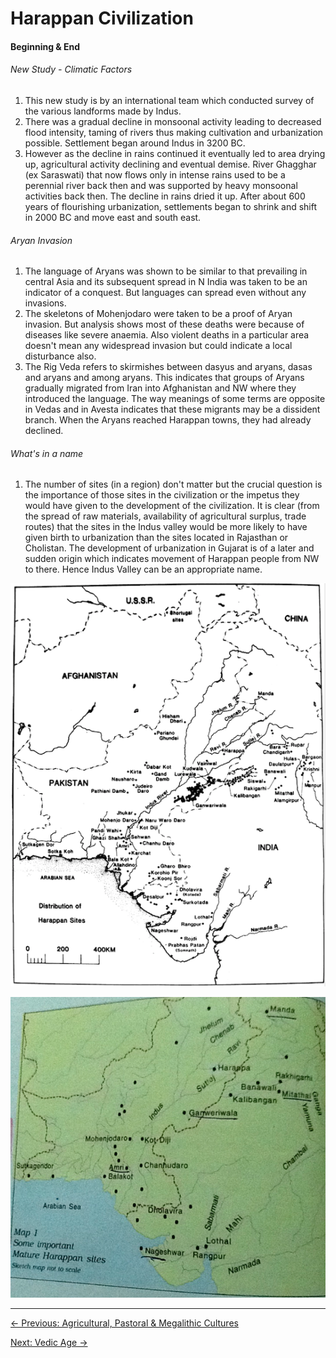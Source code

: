 # Harappan Civilization

#### Beginning & End

###### New Study - Climatic Factors

1. This new study is by an international team which conducted survey of the various landforms made by Indus.
2. There was a gradual decline in monsoonal activity leading to decreased flood intensity, taming of rivers thus making cultivation and urbanization possible. Settlement began around Indus in 3200 BC.
3. However as the decline in rains continued it eventually led to area drying up, agricultural activity declining and eventual demise. River Ghagghar (ex Saraswati) that now flows only in intense rains used to be a perennial river back then and was supported by heavy monsoonal activities back then. The decline in rains dried it up. After about 600 years of flourishing urbanization, settlements began to shrink and shift in 2000 BC and move east and south east.

###### Aryan Invasion

1. The language of Aryans was shown to be similar to that prevailing in central Asia and its subsequent spread in N India was taken to be an indicator of a conquest. But languages can spread even without any invasions.
2. The skeletons of Mohenjodaro were taken to be a proof of Aryan invasion. But analysis shows most of these deaths were because of diseases like severe anaemia. Also violent deaths in a particular area doesn't mean any widespread invasion but could indicate a local disturbance also.
3. The Rig Veda refers to skirmishes between dasyus and aryans, dasas and aryans and among aryans. This indicates that groups of Aryans gradually migrated from Iran into Afghanistan and NW where they introduced the language. The way meanings of some terms are opposite in Vedas and in Avesta indicates that these migrants may be a dissident branch. When the Aryans reached Harappan towns, they had already declined.

###### What's in a name

1. The number of sites (in a region) don't matter but the crucial question is the importance of those sites in the civilization or the impetus they would have given to the development of the civilization. It is clear (from the spread of raw materials, availability of agricultural surplus, trade routes) that the sites in the Indus valley would be more likely to have given birth to urbanization than the sites located in Rajasthan or Cholistan. The development of urbanization in Gujarat is of a later and sudden origin which indicates movement of Harappan people from NW to there. Hence Indus Valley can be an appropriate name.

![](assets/harappan_sites_1.png)

![](assets/harappan_sites_2.png)



---

<a href="2_agricultural_pastoral_megalithic" class="prev-button">← Previous: Agricultural, Pastoral & Megalithic Cultures</a>          

<a href="4_vedic_age" class="next-button">Next: Vedic Age →</a>

